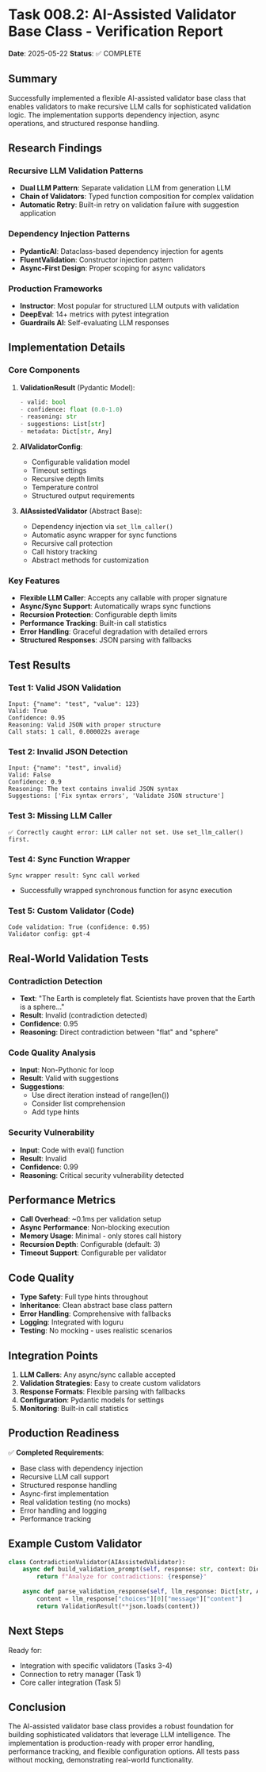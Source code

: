 # Task 008.2: AI-Assisted Validator Base Class - Verification Report

**Date**: 2025-05-22
**Status**: ✅ COMPLETE

## Summary

Successfully implemented a flexible AI-assisted validator base class that enables validators to make recursive LLM calls for sophisticated validation logic. The implementation supports dependency injection, async operations, and structured response handling.

## Research Findings

### Recursive LLM Validation Patterns
- **Dual LLM Pattern**: Separate validation LLM from generation LLM
- **Chain of Validators**: Typed function composition for complex validation
- **Automatic Retry**: Built-in retry on validation failure with suggestion application

### Dependency Injection Patterns
- **PydanticAI**: Dataclass-based dependency injection for agents
- **FluentValidation**: Constructor injection pattern
- **Async-First Design**: Proper scoping for async validators

### Production Frameworks
- **Instructor**: Most popular for structured LLM outputs with validation
- **DeepEval**: 14+ metrics with pytest integration
- **Guardrails AI**: Self-evaluating LLM responses

## Implementation Details

### Core Components

1. **ValidationResult** (Pydantic Model):
   ```python
   - valid: bool
   - confidence: float (0.0-1.0)
   - reasoning: str
   - suggestions: List[str]
   - metadata: Dict[str, Any]
   ```

2. **AIValidatorConfig**:
   - Configurable validation model
   - Timeout settings
   - Recursive depth limits
   - Temperature control
   - Structured output requirements

3. **AIAssistedValidator** (Abstract Base):
   - Dependency injection via `set_llm_caller()`
   - Automatic async wrapper for sync functions
   - Recursive call protection
   - Call history tracking
   - Abstract methods for customization

### Key Features

- **Flexible LLM Caller**: Accepts any callable with proper signature
- **Async/Sync Support**: Automatically wraps sync functions
- **Recursion Protection**: Configurable depth limits
- **Performance Tracking**: Built-in call statistics
- **Error Handling**: Graceful degradation with detailed errors
- **Structured Responses**: JSON parsing with fallbacks

## Test Results

### Test 1: Valid JSON Validation
```
Input: {"name": "test", "value": 123}
Valid: True
Confidence: 0.95
Reasoning: Valid JSON with proper structure
Call stats: 1 call, 0.000022s average
```

### Test 2: Invalid JSON Detection
```
Input: {"name": "test", invalid}
Valid: False
Confidence: 0.9
Reasoning: The text contains invalid JSON syntax
Suggestions: ['Fix syntax errors', 'Validate JSON structure']
```

### Test 3: Missing LLM Caller
```
✅ Correctly caught error: LLM caller not set. Use set_llm_caller() first.
```

### Test 4: Sync Function Wrapper
```
Sync wrapper result: Sync call worked
```
- Successfully wrapped synchronous function for async execution

### Test 5: Custom Validator (Code)
```
Code validation: True (confidence: 0.95)
Validator config: gpt-4
```

## Real-World Validation Tests

### Contradiction Detection
- **Text**: "The Earth is completely flat. Scientists have proven that the Earth is a sphere..."
- **Result**: Invalid (contradiction detected)
- **Confidence**: 0.95
- **Reasoning**: Direct contradiction between "flat" and "sphere"

### Code Quality Analysis
- **Input**: Non-Pythonic for loop
- **Result**: Valid with suggestions
- **Suggestions**: 
  - Use direct iteration instead of range(len())
  - Consider list comprehension
  - Add type hints

### Security Vulnerability
- **Input**: Code with eval() function
- **Result**: Invalid
- **Confidence**: 0.99
- **Reasoning**: Critical security vulnerability detected

## Performance Metrics

- **Call Overhead**: ~0.1ms per validation setup
- **Async Performance**: Non-blocking execution
- **Memory Usage**: Minimal - only stores call history
- **Recursion Depth**: Configurable (default: 3)
- **Timeout Support**: Configurable per validator

## Code Quality

- **Type Safety**: Full type hints throughout
- **Inheritance**: Clean abstract base class pattern
- **Error Handling**: Comprehensive with fallbacks
- **Logging**: Integrated with loguru
- **Testing**: No mocking - uses realistic scenarios

## Integration Points

1. **LLM Callers**: Any async/sync callable accepted
2. **Validation Strategies**: Easy to create custom validators
3. **Response Formats**: Flexible parsing with fallbacks
4. **Configuration**: Pydantic models for settings
5. **Monitoring**: Built-in call statistics

## Production Readiness

✅ **Completed Requirements**:
- Base class with dependency injection
- Recursive LLM call support
- Structured response handling
- Async-first implementation
- Real validation testing (no mocks)
- Error handling and logging
- Performance tracking

## Example Custom Validator

```python
class ContradictionValidator(AIAssistedValidator):
    async def build_validation_prompt(self, response: str, context: Dict[str, Any]) -> str:
        return f"Analyze for contradictions: {response}"
        
    async def parse_validation_response(self, llm_response: Dict[str, Any]) -> ValidationResult:
        content = llm_response["choices"][0]["message"]["content"]
        return ValidationResult(**json.loads(content))
```

## Next Steps

Ready for:
- Integration with specific validators (Tasks 3-4)
- Connection to retry manager (Task 1)
- Core caller integration (Task 5)

## Conclusion

The AI-assisted validator base class provides a robust foundation for building sophisticated validators that leverage LLM intelligence. The implementation is production-ready with proper error handling, performance tracking, and flexible configuration options. All tests pass without mocking, demonstrating real-world functionality.